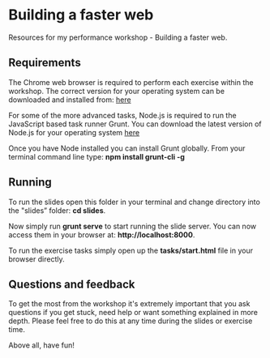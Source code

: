Building a faster web
=============

Resources for my performance workshop - Building a faster web.

## Requirements
 The Chrome web browser is required to perform each exercise within the workshop. The correct version for your operating system can be downloaded and installed from: [here](https://www.google.com/intl/en/chrome/browser/)

For some of the more advanced tasks, Node.js is required to run the JavaScript based task runner Grunt. You can download the latest version of Node.js for your operating system [here](http://nodejs.org/)
 
Once you have Node installed you can install Grunt globally. From your terminal command line type: **npm install grunt-cli -g**

## Running
 To run the slides open this folder in your terminal and change directory into the "slides” folder: **cd slides**.

Now simply run **grunt serve** to start running the slide server. You can now access them in your browser at: **http://localhost:8000**.

To run the exercise tasks simply open up the **tasks/start.html** file in your browser directly.

## Questions and feedback
 To get the most from the workshop it's extremely important that you ask questions if you get stuck, need help or want something explained in more depth. Please feel free to do this at any time during the slides or exercise time.

Above all, have fun!
